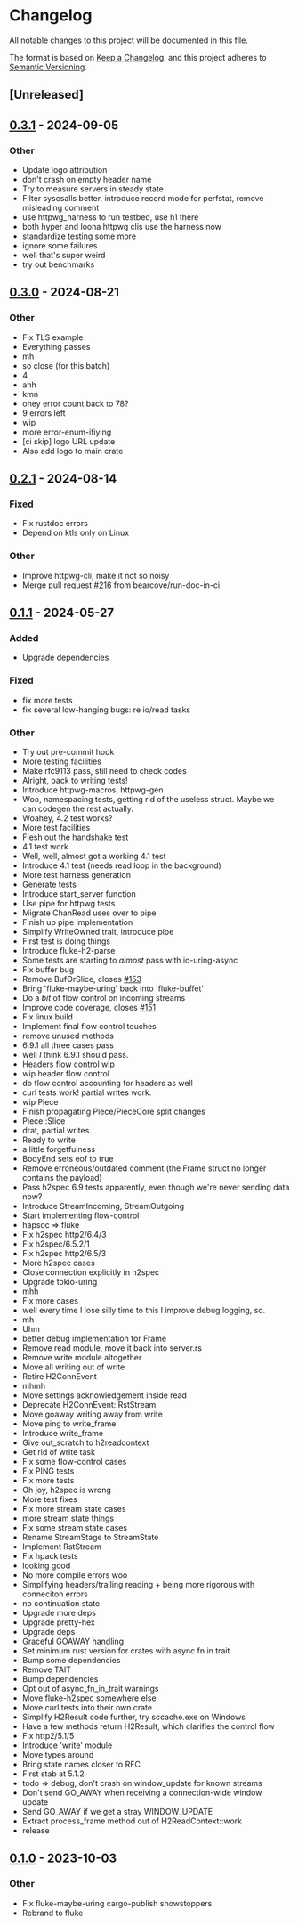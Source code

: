 # Changelog

All notable changes to this project will be documented in this file.

The format is based on [Keep a Changelog](https://keepachangelog.com/en/1.0.0/),
and this project adheres to [Semantic Versioning](https://semver.org/spec/v2.0.0.html).

## [Unreleased]

## [0.3.1](https://github.com/bearcove/loona/compare/loona-v0.3.0...loona-v0.3.1) - 2024-09-05

### Other
- Update logo attribution
- don't crash on empty header name
- Try to measure servers in steady state
- Filter syscsalls better, introduce record mode for perfstat, remove misleading comment
- use httpwg_harness to run testbed, use h1 there
- both hyper and loona httpwg clis use the harness now
- standardize testing some more
- ignore some failures
- well that's super weird
- try out benchmarks

## [0.3.0](https://github.com/bearcove/loona/compare/loona-v0.2.1...loona-v0.3.0) - 2024-08-21

### Other
- Fix TLS example
- Everything passes
- mh
- so close (for this batch)
- 4
- ahh
- kmn
- ohey error count back to 78?
- 9 errors left
- wip
- more error-enum-ifiying
- [ci skip] logo URL update
- Also add logo to main crate

## [0.2.1](https://github.com/bearcove/loona/compare/loona-v0.2.0...loona-v0.2.1) - 2024-08-14

### Fixed
- Fix rustdoc errors
- Depend on ktls only on Linux

### Other
- Improve httpwg-cli, make it not so noisy
- Merge pull request [#216](https://github.com/bearcove/loona/pull/216) from bearcove/run-doc-in-ci

## [0.1.1](https://github.com/bearcove/fluke/compare/fluke-v0.1.0...fluke-v0.1.1) - 2024-05-27

### Added
- Upgrade dependencies

### Fixed
- fix more tests
- fix several low-hanging bugs: re io/read tasks

### Other
- Try out pre-commit hook
- More testing facilities
- Make rfc9113 pass, still need to check codes
- Alright, back to writing tests!
- Introduce httpwg-macros, httpwg-gen
- Woo, namespacing tests, getting rid of the useless struct. Maybe we can codegen the rest actually.
- Woahey, 4.2 test works?
- More test facilities
- Flesh out the handshake test
- 4.1 test work
- Well, well, almost got a working 4.1 test
- Introduce 4.1 test (needs read loop in the background)
- More test harness generation
- Generate tests
- Introduce start_server function
- Use pipe for httpwg tests
- Migrate ChanRead uses over to pipe
- Finish up pipe implementation
- Simplify WriteOwned trait, introduce pipe
- First test is doing things
- Introduce fluke-h2-parse
- Some tests are starting to _almost_ pass with io-uring-async
- Fix buffer bug
- Remove BufOrSlice, closes [#153](https://github.com/bearcove/fluke/pull/153)
- Bring 'fluke-maybe-uring' back into 'fluke-buffet'
- Do a _bit_ of flow control on incoming streams
- Improve code coverage, closes [#151](https://github.com/bearcove/fluke/pull/151)
- Fix linux build
- Implement final flow control touches
- remove unused methods
- 6.9.1 all three cases pass
- well _I_ think 6.9.1 should pass.
- Headers flow control wip
- wip header flow control
- do flow control accounting for headers as well
- curl tests work! partial writes work.
- wip Piece
- Finish propagating Piece/PieceCore split changes
- Piece::Slice
- drat, partial writes.
- Ready to write
- a little forgetfulness
- BodyEnd sets eof to true
- Remove erroneous/outdated comment (the Frame struct no longer contains the payload)
- Pass h2spec 6.9 tests apparently, even though we're never sending data now?
- Introduce StreamIncoming, StreamOutgoing
- Start implementing flow-control
- hapsoc => fluke
- Fix h2spec http2/6.4/3
- Fix h2spec/6.5.2/1
- Fix h2spec http2/6.5/3
- More h2spec cases
- Close connection explicitly in h2spec
- Upgrade tokio-uring
- mhh
- Fix more cases
- well every time I lose silly time to this I improve debug logging, so.
- mh
- Uhm
- better debug implementation for Frame
- Remove read module, move it back into server.rs
- Remove write module altogether
- Move all writing out of write
- Retire H2ConnEvent
- mhmh
- Move settings acknowledgement inside read
- Deprecate H2ConnEvent::RstStream
- Move goaway writing away from write
- Move ping to write_frame
- Introduce write_frame
- Give out_scratch to h2readcontext
- Get rid of write task
- Fix some flow-control cases
- Fix PING tests
- Fix more tests
- Oh joy, h2spec is wrong
- More test fixes
- Fix more stream state cases
- more stream state things
- Fix some stream state cases
- Rename StreamStage to StreamState
- Implement RstStream
- Fix hpack tests
- looking good
- No more compile errors woo
- Simplifying headers/trailing reading + being more rigorous with conneciton errors
- no continuation state
- Upgrade more deps
- Upgrade pretty-hex
- Upgrade deps
- Graceful GOAWAY handling
- Set minimum rust version for crates with async fn in trait
- Bump some dependencies
- Remove TAIT
- Bump dependencies
- Opt out of async_fn_in_trait warnings
- Move fluke-h2spec somewhere else
- Move curl tests into their own crate
- Simplify H2Result code further, try sccache.exe on Windows
- Have a few methods return H2Result, which clarifies the control flow
- Fix http2/5.1/5
- Introduce 'write' module
- Move types around
- Bring state names closer to RFC
- First stab at 5.1.2
- todo => debug, don't crash on window_update for known streams
- Don't send GO_AWAY when receiving a connection-wide window update
- Send GO_AWAY if we get a stray WINDOW_UPDATE
- Extract process_frame method out of H2ReadContext::work
- release

## [0.1.0](https://github.com/bearcove/fluke/releases/tag/fluke-v0.1.0) - 2023-10-03

### Other

- Fix fluke-maybe-uring cargo-publish showstoppers
- Rebrand to fluke
